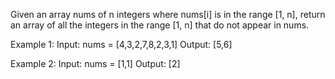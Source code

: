 Given an array nums of n integers where nums[i] is in the range [1, n], return an array of all the integers in the range [1, n] that do not appear in nums.

Example 1:
Input: nums = [4,3,2,7,8,2,3,1]
Output: [5,6]

Example 2:
Input: nums = [1,1]
Output: [2]